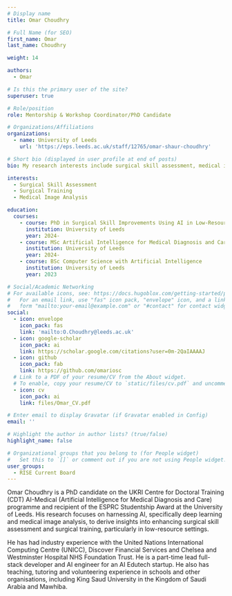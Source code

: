 ```yaml
---
# Display name
title: Omar Choudhry

# Full Name (for SEO)
first_name: Omar
last_name: Choudhry

weight: 14

authors:
  - Omar

# Is this the primary user of the site?
superuser: true

# Role/position
role: Mentorship & Workshop Coordinator/PhD Candidate

# Organizations/Affiliations
organizations:
  - name: University of Leeds
    url: 'https://eps.leeds.ac.uk/staff/12765/omar-shaur-choudhry'

# Short bio (displayed in user profile at end of posts)
bio: My research interests include surgical skill assessment, medical image analysis, deep learning, machine learning and computer vision.

interests:
  - Surgical Skill Assessment
  - Surgical Training
  - Medical Image Analysis

education:
  courses:
    - course: PhD in Surgical Skill Improvements Using AI in Low-Resource Settings
      institution: University of Leeds
      year: 2024-
    - course: MSc Artificial Intelligence for Medical Diagnosis and Care
      institution: University of Leeds
      year: 2024-
    - course: BSc Computer Science with Artificial Intelligence
      institution: University of Leeds
      year: 2023

# Social/Academic Networking
# For available icons, see: https://docs.hugoblox.com/getting-started/page-builder/#icons
#   For an email link, use "fas" icon pack, "envelope" icon, and a link in the
#   form "mailto:your-email@example.com" or "#contact" for contact widget.
social:
  - icon: envelope
    icon_pack: fas
    link: 'mailto:O.Choudhry@leeds.ac.uk'
  - icon: google-scholar
    icon_pack: ai
    link: https://scholar.google.com/citations?user=0m-2QaIAAAAJ 
  - icon: github
    icon_pack: fab
    link: https://github.com/omariosc
  # Link to a PDF of your resume/CV from the About widget.
  # To enable, copy your resume/CV to `static/files/cv.pdf` and uncomment the lines below.
  - icon: cv
    icon_pack: ai
    link: files/Omar_CV.pdf

# Enter email to display Gravatar (if Gravatar enabled in Config)
email: ''

# Highlight the author in author lists? (true/false)
highlight_name: false

# Organizational groups that you belong to (for People widget)
#   Set this to `[]` or comment out if you are not using People widget.
user_groups:
  - RISE Current Board
---
```


Omar Choudhry is a PhD candidate on the UKRI Centre for Doctoral Training (CDT) AI-Medical (Artificial Intelligence for Medical Diagnosis and Care) programme and recipient of the ESPRC Studentship Award at the University of Leeds. His research focuses on harnessing AI, specifically deep learning and medical image analysis, to derive insights into enhancing surgical skill assessment and surgical training, particularly in low-resource settings.

He has had industry experience with the United Nations International Computing Centre (UNICC), Discover Financial Services and Chelsea and Westminster Hospital NHS Foundation Trust. He is a part-time lead full-stack developer and AI engineer for an AI Edutech startup. He also has teaching, tutoring and volunteering experience in schools and other organisations, including King Saud University in the Kingdom of Saudi Arabia and Mawhiba.
